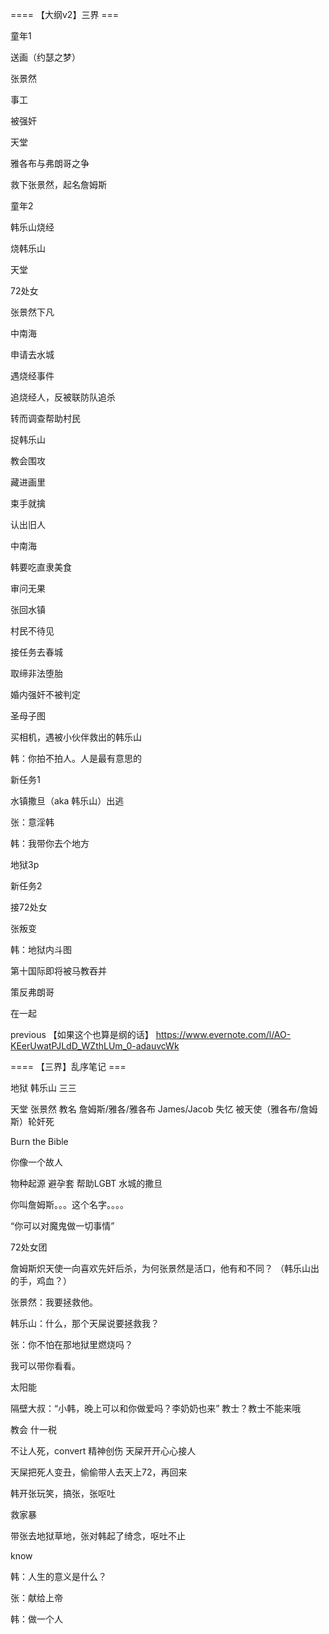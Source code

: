 


==== 【大纲v2】三界  ===


童年1

送画（约瑟之梦）

张景然

事工

被强奸

天堂

雅各布与弗朗哥之争

救下张景然，起名詹姆斯

童年2

韩乐山烧经

烧韩乐山

天堂

72处女

张景然下凡

中南海

申请去水城

遇烧经事件

追烧经人，反被联防队追杀

转而调查帮助村民

捉韩乐山

教会围攻

藏进画里

束手就擒

认出旧人

中南海

韩要吃直隶美食

审问无果

张回水镇

村民不待见

接任务去春城

取缔非法堕胎

婚内强奸不被判定

圣母子图

买相机，遇被小伙伴救出的韩乐山

韩：你拍不拍人。人是最有意思的

新任务1

水镇撒旦（aka 韩乐山）出逃

张：意淫韩

韩：我带你去个地方

地狱3p

新任务2

接72处女

张叛变

韩：地狱内斗图

第十国际即将被马教吞并

策反弗朗哥

在一起

previous 【如果这个也算是纲的话】 https://www.evernote.com/l/AO-KEerUwatPJLdD_WZthLUm_0-adauvcWk


==== 【三界】乱序笔记  ===


地狱 韩乐山 三三 

天堂 张景然 教名 詹姆斯/雅各/雅各布 James/Jacob 失忆 被天使（雅各布/詹姆斯）轮奸死

Burn the Bible

你像一个故人

物种起源 避孕套 帮助LGBT 水城的撒旦

你叫詹姆斯。。。这个名字。。。。

“你可以对魔鬼做一切事情”

72处女团

詹姆斯炽天使一向喜欢先奸后杀，为何张景然是活口，他有和不同？ （韩乐山出的手，鸡血？）

张景然：我要拯救他。

韩乐山：什么，那个天屎说要拯救我？

张：你不怕在那地狱里燃烧吗？

我可以带你看看。

太阳能

隔壁大叔：“小韩，晚上可以和你做爱吗？李奶奶也来” 教士？教士不能来哦

教会 什一税

不让人死，convert 精神创伤 天屎开开心心接人

天屎把死人变丑，偷偷带人去天上72，再回来

韩开张玩笑，搞张，张呕吐

救家暴

带张去地狱草地，张对韩起了绮念，呕吐不止

know

韩：人生的意义是什么？

张：献给上帝

韩：做一个人
